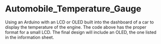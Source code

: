# Automobile_Temperature_Gauge
Using an Arduino with an LCD or OLED built into the dashboard of a car to display the temperature of the engine.
The code above has the proper format for a small LCD. The final design will include an OLED, the one listed in the information sheet.
